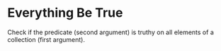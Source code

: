 # Everything Be True
Check if the predicate (second argument) is truthy on all elements of a collection (first argument).

